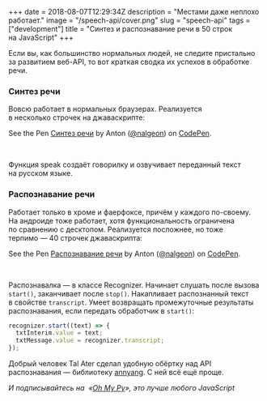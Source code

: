 +++
date = 2018-08-07T12:29:34Z
description = "Местами даже неплохо работает."
image = "/speech-api/cover.png"
slug = "speech-api"
tags = ["development"]
title = "Синтез и распознавание речи в 50 строк на JavaScript"
+++

Если вы, как большинство нормальных людей, не следите пристально за развитием веб-API, то вот краткая сводка их успехов в обработке речи.

### Синтез речи

Вовсю работает в нормальных браузерах. Реализуется в несколько строчек на джаваскрипте:

<p data-height="265" data-theme-id="0" data-slug-hash="LBJNXG" data-default-tab="js,result" data-user="nalgeon" data-pen-title="Синтез речи" class="codepen">See the Pen <a href="https://codepen.io/nalgeon/pen/LBJNXG/">Синтез речи</a> by Anton (<a href="https://codepen.io/nalgeon">@nalgeon</a>) on <a href="https://codepen.io">CodePen</a>.</p>

<br>

Функция speak создаёт говорилку и озвучивает переданный текст на русском языке.

### Распознавание речи

Работает только в хроме и фаерфоксе, причём у каждого по-своему. На андроиде тоже работает, хотя функциональность ограничена по сравнению с десктопом. Реализуется посложнее, но тоже терпимо — 40 строчек джаваскрипта:

<p data-height="400" data-theme-id="0" data-slug-hash="XBPKrW" data-default-tab="js,result" data-user="nalgeon" data-pen-title="Распознавание речи" class="codepen">See the Pen <a href="https://codepen.io/nalgeon/pen/XBPKrW/">Распознавание речи</a> by Anton (<a href="https://codepen.io/nalgeon">@nalgeon</a>) on <a href="https://codepen.io">CodePen</a>.</p>

<br>

Распознавалка — в классе Recognizer. Начинает слушать после вызова `start()`, заканчивает после `stop()`. Накапливает распознанный текст в свойстве `transcript`. Умеет возвращать промежуточные результаты распознавания, если передать обработчик в `start()`:

```javascript
recognizer.start((text) => {
  txtInterim.value = text;
  txtMessage.value = recognizer.transcript;
});
```

Добрый человек Tal Ater сделал удобную обёртку над API распознавания — библиотеку [annyang](https://github.com/TalAter/annyang). С ней всё ещё проще.

<div class="row">
<div class="col-xs-12 col-sm-10 col-md-8"><p><em>И подписывайтесь на <span class="nowrap"><i class="fas fa-kiwi-bird"></i> «<a href="tg://resolve?domain=ohmypy">Oh My Py</a>»</span>, это лучше любого JavaScript</em></p></div>
</div>

<script async src="https://static.codepen.io/assets/embed/ei.js"></script>

